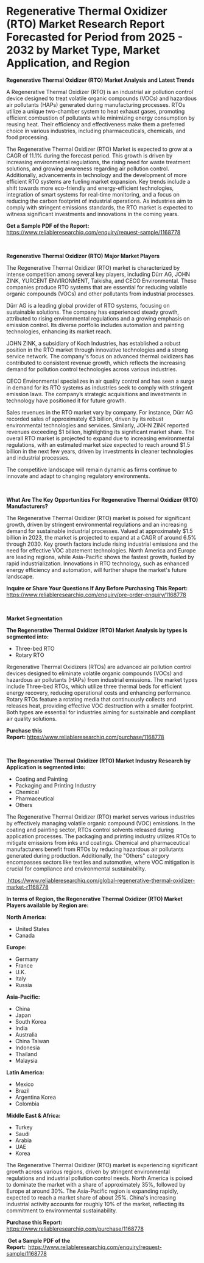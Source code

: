 <p><h1>Regenerative Thermal Oxidizer (RTO) Market Research Report Forecasted for Period from 2025 -  2032 by Market Type, Market Application, and Region</h1></p><p><strong>Regenerative Thermal Oxidizer (RTO) Market Analysis and Latest Trends</strong></p>
<p><p>A Regenerative Thermal Oxidizer (RTO) is an industrial air pollution control device designed to treat volatile organic compounds (VOCs) and hazardous air pollutants (HAPs) generated during manufacturing processes. RTOs utilize a unique two-chamber system to heat exhaust gases, promoting efficient combustion of pollutants while minimizing energy consumption by reusing heat. Their efficiency and effectiveness make them a preferred choice in various industries, including pharmaceuticals, chemicals, and food processing.</p><p>The Regenerative Thermal Oxidizer (RTO) Market is expected to grow at a CAGR of 11.1% during the forecast period. This growth is driven by increasing environmental regulations, the rising need for waste treatment solutions, and growing awareness regarding air pollution control. Additionally, advancements in technology and the development of more efficient RTO systems are fueling market expansion. Key trends include a shift towards more eco-friendly and energy-efficient technologies, integration of smart systems for real-time monitoring, and a focus on reducing the carbon footprint of industrial operations. As industries aim to comply with stringent emissions standards, the RTO market is expected to witness significant investments and innovations in the coming years.</p></p>
<p><strong>Get a Sample PDF of the Report:&nbsp;</strong> <a href="https://www.reliableresearchiq.com/enquiry/request-sample/1168778?utm_campaign=2319&utm_medium=2&utm_source=Github&utm_content=ia&utm_term=12042025&utm_id=regenerative-thermal-oxidizer-rto">https://www.reliableresearchiq.com/enquiry/request-sample/1168778</a></p>
<p>&nbsp;</p>
<p><strong>Regenerative Thermal Oxidizer (RTO) Major Market Players</strong></p>
<p><p>The Regenerative Thermal Oxidizer (RTO) market is characterized by intense competition among several key players, including Dürr AG, JOHN ZINK, YURCENT ENVIRONMENT, Taikisha, and CECO Environmental. These companies produce RTO systems that are essential for reducing volatile organic compounds (VOCs) and other pollutants from industrial processes.</p><p>Dürr AG is a leading global provider of RTO systems, focusing on sustainable solutions. The company has experienced steady growth, attributed to rising environmental regulations and a growing emphasis on emission control. Its diverse portfolio includes automation and painting technologies, enhancing its market reach.</p><p>JOHN ZINK, a subsidiary of Koch Industries, has established a robust position in the RTO market through innovative technologies and a strong service network. The company's focus on advanced thermal oxidizers has contributed to consistent revenue growth, which reflects the increasing demand for pollution control technologies across various industries.</p><p>CECO Environmental specializes in air quality control and has seen a surge in demand for its RTO systems as industries seek to comply with stringent emission laws. The company’s strategic acquisitions and investments in technology have positioned it for future growth.</p><p>Sales revenues in the RTO market vary by company. For instance, Dürr AG recorded sales of approximately €3 billion, driven by its robust environmental technologies and services. Similarly, JOHN ZINK reported revenues exceeding $1 billion, highlighting its significant market share. The overall RTO market is projected to expand due to increasing environmental regulations, with an estimated market size expected to reach around $1.5 billion in the next few years, driven by investments in cleaner technologies and industrial processes. </p><p>The competitive landscape will remain dynamic as firms continue to innovate and adapt to changing regulatory environments.</p></p>
<p>&nbsp;</p>
<p><strong>What Are The Key Opportunities For Regenerative Thermal Oxidizer (RTO) Manufacturers?</strong></p>
<p><p>The Regenerative Thermal Oxidizer (RTO) market is poised for significant growth, driven by stringent environmental regulations and an increasing demand for sustainable industrial processes. Valued at approximately $1.5 billion in 2023, the market is projected to expand at a CAGR of around 6.5% through 2030. Key growth factors include rising industrial emissions and the need for effective VOC abatement technologies. North America and Europe are leading regions, while Asia-Pacific shows the fastest growth, fueled by rapid industrialization. Innovations in RTO technology, such as enhanced energy efficiency and automation, will further shape the market's future landscape.</p></p>
<p><strong>Inquire or Share Your Questions If Any Before Purchasing This Report:</strong> <a href="https://www.reliableresearchiq.com/enquiry/pre-order-enquiry/1168778?utm_campaign=2319&utm_medium=2&utm_source=Github&utm_content=ia&utm_term=12042025&utm_id=regenerative-thermal-oxidizer-rto">https://www.reliableresearchiq.com/enquiry/pre-order-enquiry/1168778</a></p>
<p>&nbsp;</p>
<p><strong>Market Segmentation</strong></p>
<p><strong>The Regenerative Thermal Oxidizer (RTO) Market Analysis by types is segmented into:</strong></p>
<p><ul><li>Three-bed RTO</li><li>Rotary RTO</li></ul></p>
<p><p>Regenerative Thermal Oxidizers (RTOs) are advanced air pollution control devices designed to eliminate volatile organic compounds (VOCs) and hazardous air pollutants (HAPs) from industrial emissions. The market types include Three-bed RTOs, which utilize three thermal beds for efficient energy recovery, reducing operational costs and enhancing performance. Rotary RTOs feature a rotating media that continuously collects and releases heat, providing effective VOC destruction with a smaller footprint. Both types are essential for industries aiming for sustainable and compliant air quality solutions.</p></p>
<p><strong>Purchase this Report:&nbsp;</strong><a href="https://www.reliableresearchiq.com/purchase/1168778?utm_campaign=2319&utm_medium=2&utm_source=Github&utm_content=ia&utm_term=12042025&utm_id=regenerative-thermal-oxidizer-rto">https://www.reliableresearchiq.com/purchase/1168778</a></p>
<p>&nbsp;</p>
<p><strong>The Regenerative Thermal Oxidizer (RTO) Market Industry Research by Application is segmented into:</strong></p>
<p><ul><li>Coating and Painting</li><li>Packaging and Printing Industry</li><li>Chemical</li><li>Pharmaceutical</li><li>Others</li></ul></p>
<p><p>The Regenerative Thermal Oxidizer (RTO) market serves various industries by effectively managing volatile organic compound (VOC) emissions. In the coating and painting sector, RTOs control solvents released during application processes. The packaging and printing industry utilizes RTOs to mitigate emissions from inks and coatings. Chemical and pharmaceutical manufacturers benefit from RTOs by reducing hazardous air pollutants generated during production. Additionally, the "Others" category encompasses sectors like textiles and automotive, where VOC mitigation is crucial for compliance and environmental sustainability.</p></p>
<p><a href="https://www.reliableresearchiq.com/global-regenerative-thermal-oxidizer-market-r1168778?utm_campaign=2319&utm_medium=2&utm_source=Github&utm_content=ia&utm_term=12042025&utm_id=regenerative-thermal-oxidizer-rto">&nbsp;https://www.reliableresearchiq.com/global-regenerative-thermal-oxidizer-market-r1168778</a></p>
<p><strong>In terms of Region, the Regenerative Thermal Oxidizer (RTO) Market Players available by Region are:</strong></p>
<p>
    <p> <strong> North America: </strong>
        <ul>
            <li>United States</li>
            <li>Canada</li>
        </ul>
        </p> 
    <p> <strong> Europe: </strong>
        <ul>
            <li>Germany</li>
            <li>France</li>
            <li>U.K.</li>
            <li>Italy</li>
            <li>Russia</li>
        </ul>
        </p> 
    <p> <strong> Asia-Pacific: </strong>
        <ul>
            <li>China</li>
            <li>Japan</li>
            <li>South Korea</li>
            <li>India</li>
            <li>Australia</li>
            <li>China Taiwan</li>
            <li>Indonesia</li>
            <li>Thailand</li>
            <li>Malaysia</li>
        </ul>
        </p> 
    <p> <strong> Latin America: </strong>
        <ul>
            <li>Mexico</li>
            <li>Brazil</li>
            <li>Argentina Korea</li>
            <li>Colombia</li>
        </ul>
        </p> 
    <p> <strong> Middle East & Africa: </strong>
        <ul>
            <li>Turkey</li>
            <li>Saudi</li>
            <li>Arabia</li>
            <li>UAE</li>
            <li>Korea</li>
        </ul>
    </p>
    </p>
<p><p>The Regenerative Thermal Oxidizer (RTO) market is experiencing significant growth across various regions, driven by stringent environmental regulations and industrial pollution control needs. North America is poised to dominate the market with a share of approximately 35%, followed by Europe at around 30%. The Asia-Pacific region is expanding rapidly, expected to reach a market share of about 25%. China's increasing industrial activity accounts for roughly 10% of the market, reflecting its commitment to environmental sustainability.</p></p>
<p><strong>Purchase this Report: </strong><a href="https://www.reliableresearchiq.com/purchase/1168778?utm_campaign=2319&utm_medium=2&utm_source=Github&utm_content=ia&utm_term=12042025&utm_id=regenerative-thermal-oxidizer-rto">https://www.reliableresearchiq.com/purchase/1168778</a></p>
<p>&nbsp;<strong>Get a Sample PDF of the Report:&nbsp;&nbsp;</strong><a href="https://www.reliableresearchiq.com/enquiry/request-sample/1168778?utm_campaign=2319&utm_medium=2&utm_source=Github&utm_content=ia&utm_term=12042025&utm_id=regenerative-thermal-oxidizer-rto">https://www.reliableresearchiq.com/enquiry/request-sample/1168778</a></p>
<p><strong></strong></p>
<p><p></p><p></p><p></p></p>